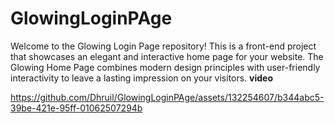 # GlowingLoginPAge
Welcome to the Glowing Login Page repository! This is a front-end project that showcases an elegant and interactive home page for your website. The Glowing Home Page combines modern design principles with user-friendly interactivity to leave a lasting impression on your visitors.
**video**



https://github.com/Dhruil/GlowingLoginPAge/assets/132254607/b344abc5-39be-421e-95ff-01062507294b


